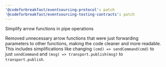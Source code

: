 ```yaml
---
'@codeforbreakfast/eventsourcing-protocol': patch
'@codeforbreakfast/eventsourcing-testing-contracts': patch
---
```


Simplify arrow functions in pipe operations

Removed unnecessary arrow functions that were just forwarding parameters to other functions, making the code cleaner and more readable. This includes simplifications like changing `(cmd) => sendCommand(cmd)` to just `sendCommand` and `(msg) => transport.publish(msg)` to `transport.publish`.

